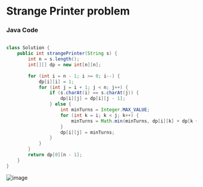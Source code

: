 # Strange Printer problem


### Java Code

```java

class Solution {
    public int strangePrinter(String s) {
        int n = s.length();
        int[][] dp = new int[n][n];
        
        for (int i = n - 1; i >= 0; i--) {
            dp[i][i] = 1;  
            for (int j = i + 1; j < n; j++) {
                if (s.charAt(i) == s.charAt(j)) {
                    dp[i][j] = dp[i][j - 1];
                } else {
                    int minTurns = Integer.MAX_VALUE;
                    for (int k = i; k < j; k++) {
                        minTurns = Math.min(minTurns, dp[i][k] + dp[k + 1][j]);
                    }
                    dp[i][j] = minTurns;
                }
            }
        }
        return dp[0][n - 1];
    }
}
```

![image](https://github.com/user-attachments/assets/778fcf76-1cc2-437a-8457-93b110437fb3)
